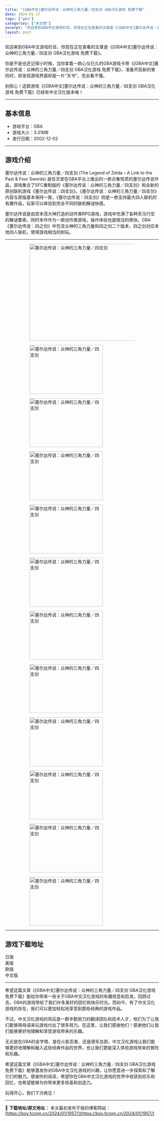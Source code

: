 ```yaml
---
title: "[GBA中文]塞尔达传说：众神的三角力量／四支剑 GBA汉化游戏 免费下载"
date: 2024-01-17
tags: ["gba"]
categories: ["未分类"]
excerpt: "欢迎来到GBA中文游戏栏目，你现在正在查看的文章是《[GBA中文]塞尔达传说：众神的三角力量／四支剑 GBA汉化游戏 免费下载》。 你是不是也还记得小时候，当你拿着一款心仪已久的GBA游戏卡带《[GBA中文]塞尔达传说：众神的三角力量／四支剑 GBA汉化游戏 免费下载》，准备开启新的冒险时，却发现游&hellip;"
layout: post
---
```


欢迎来到GBA中文游戏栏目，你现在正在查看的文章是《[GBA中文]塞尔达传说：众神的三角力量／四支剑 GBA汉化游戏 免费下载》。

你是不是也还记得小时候，当你拿着一款心仪已久的GBA游戏卡带《[GBA中文]塞尔达传说：众神的三角力量／四支剑 GBA汉化游戏 免费下载》，准备开启新的冒险时，却发现游戏界面却是一片“天书”，完全看不懂。

别担心！这款游戏《[GBA中文]塞尔达传说：众神的三角力量／四支剑 GBA汉化游戏 免费下载》已经有中文汉化版本咯！ <hr><h2>&#22522;&#26412;&#20449;&#24687;</h2> <ul><li>&#28216;&#25103;&#24179;&#21488;&#65306;GBA</li> <li>&#28216;&#25103;&#22823;&#23567;&#65306;3.31MB</li> <li>&#21457;&#34892;&#26085;&#26399;&#65306;2002-12-02</li> </ul><hr><h2>&#28216;&#25103;&#20171;&#32461;</h2> <p>&#22622;&#23572;&#36798;&#20256;&#35828;&#65306;&#20247;&#31070;&#30340;&#19977;&#35282;&#21147;&#37327;&#65295;&#22235;&#25903;&#21073; (The Legend of Zelda &ndash; A Link to the Past &amp; Four Swords) &#26159;&#20219;&#22825;&#22530;&#22312;GBA&#24179;&#21488;&#19978;&#25512;&#20986;&#30340;&#19968;&#27454;&#21512;&#38598;&#24615;&#36136;&#30340;&#22622;&#23572;&#36798;&#20256;&#35828;&#20316;&#21697;&#65292;&#28216;&#25103;&#38598;&#21512;&#20102;SFC&#37325;&#21046;&#29256;&#30340;&#12298;&#22622;&#23572;&#36798;&#20256;&#35828;&#65306;&#20247;&#31070;&#30340;&#19977;&#35282;&#21147;&#37327;&#65295;&#22235;&#25903;&#21073;&#12299;&#21644;&#20840;&#26032;&#30340;&#21407;&#21019;&#32852;&#26426;&#28216;&#25103;&#12298;&#22622;&#23572;&#36798;&#20256;&#35828;&#65306;&#22235;&#25903;&#21073;&#12299;&#12290;&#12298;&#22622;&#23572;&#36798;&#20256;&#35828;&#65306;&#20247;&#31070;&#30340;&#19977;&#35282;&#21147;&#37327;&#65295;&#22235;&#25903;&#21073;&#12299;&#20869;&#23481;&#19982;&#21407;&#29256;&#22522;&#26412;&#20445;&#25345;&#19968;&#33268;&#65292;&#12298;&#22622;&#23572;&#36798;&#20256;&#35828;&#65306;&#22235;&#25903;&#21073;&#12299;&#21017;&#26159;&#19968;&#27454;&#25903;&#25345;&#26368;&#22823;&#22235;&#20154;&#32852;&#26426;&#30340;&#26377;&#36259;&#20316;&#21697;&#65292;&#29609;&#23478;&#21487;&#20197;&#20307;&#39564;&#21040;&#23436;&#20840;&#19981;&#21516;&#30340;&#32852;&#26426;&#35299;&#35868;&#24555;&#24863;&#12290;</p> <p>&#22622;&#23572;&#36798;&#20256;&#35828;&#26159;&#30001;&#23467;&#26412;&#33538;&#22823;&#31070;&#25171;&#36896;&#30340;&#21160;&#20316;&#31867;RPG&#28216;&#25103;&#65292;&#28216;&#25103;&#20013;&#20805;&#28385;&#20102;&#21508;&#31181;&#22825;&#39532;&#34892;&#31354;&#30340;&#35299;&#35868;&#35201;&#32032;&#65292;&#21516;&#26102;&#26412;&#20316;&#20316;&#20026;&#19968;&#27454;&#21160;&#20316;&#31867;&#28216;&#25103;&#65292;&#25805;&#20316;&#20307;&#39564;&#20063;&#26159;&#30456;&#24403;&#30340;&#29245;&#24555;&#12290;GBA&#12298;&#22622;&#23572;&#36798;&#20256;&#35828;&#65306;&#22235;&#20043;&#21073;&#12299;&#20013;&#21253;&#21547;&#20247;&#31070;&#30340;&#19977;&#35282;&#21147;&#37327;&#21644;&#22235;&#20043;&#21073;&#20108;&#20010;&#29256;&#26412;&#65292;&#22235;&#20043;&#21073;&#23545;&#24212;&#26412;&#22320;&#22235;&#20154;&#32852;&#26426;&#65292;&#20351;&#24471;&#28216;&#25103;&#30456;&#24403;&#30340;&#32784;&#29609;&#12290;</p> <hr><figure><figure><img loading="lazy" decoding="async" width="500" height="317" data-id="2756" src="https://boy.fcrom.cn/wp-content/uploads/2024/01/20240116_65a63d77a5a94.jpg" title="&#22622;&#23572;&#36798;&#20256;&#35828;&#65306;&#20247;&#31070;&#30340;&#19977;&#35282;&#21147;&#37327;&#65295;&#22235;&#25903;&#21073;-&#23553;&#38754;" alt="塞尔达传说：众神的三角力量／四支剑"></figure><figure><img loading="lazy" decoding="async" width="240" height="160" data-id="2665" src="https://boy.fcrom.cn/wp-content/uploads/2024/01/20240116_65a63d77cbd84.png" title="&#22622;&#23572;&#36798;&#20256;&#35828;&#65306;&#20247;&#31070;&#30340;&#19977;&#35282;&#21147;&#37327;&#65295;&#22235;&#25903;&#21073;-1" alt="塞尔达传说：众神的三角力量／四支剑"></figure><figure><img loading="lazy" decoding="async" width="240" height="160" data-id="2669" src="https://boy.fcrom.cn/wp-content/uploads/2024/01/20240116_65a63d77e949f.png" title="&#22622;&#23572;&#36798;&#20256;&#35828;&#65306;&#20247;&#31070;&#30340;&#19977;&#35282;&#21147;&#37327;&#65295;&#22235;&#25903;&#21073;-2" alt="塞尔达传说：众神的三角力量／四支剑"></figure><figure><img loading="lazy" decoding="async" width="240" height="160" data-id="2659" src="https://boy.fcrom.cn/wp-content/uploads/2024/01/20240116_65a63d7824e97.png" title="&#22622;&#23572;&#36798;&#20256;&#35828;&#65306;&#20247;&#31070;&#30340;&#19977;&#35282;&#21147;&#37327;&#65295;&#22235;&#25903;&#21073;-3" alt="塞尔达传说：众神的三角力量／四支剑"></figure><figure><img loading="lazy" decoding="async" width="240" height="160" data-id="2670" src="https://boy.fcrom.cn/wp-content/uploads/2024/01/20240116_65a63d7843aa8.png" title="&#22622;&#23572;&#36798;&#20256;&#35828;&#65306;&#20247;&#31070;&#30340;&#19977;&#35282;&#21147;&#37327;&#65295;&#22235;&#25903;&#21073;-4" alt="塞尔达传说：众神的三角力量／四支剑"></figure><figure><img loading="lazy" decoding="async" width="240" height="160" data-id="2666" src="https://boy.fcrom.cn/wp-content/uploads/2024/01/20240116_65a63d786232a.png" title="&#22622;&#23572;&#36798;&#20256;&#35828;&#65306;&#20247;&#31070;&#30340;&#19977;&#35282;&#21147;&#37327;&#65295;&#22235;&#25903;&#21073;-5" alt="塞尔达传说：众神的三角力量／四支剑"></figure><figure><img loading="lazy" decoding="async" width="240" height="160" data-id="2667" src="https://boy.fcrom.cn/wp-content/uploads/2024/01/20240116_65a63d787f836.png" title="&#22622;&#23572;&#36798;&#20256;&#35828;&#65306;&#20247;&#31070;&#30340;&#19977;&#35282;&#21147;&#37327;&#65295;&#22235;&#25903;&#21073;" alt="塞尔达传说：众神的三角力量／四支剑"></figure><figure><img loading="lazy" decoding="async" width="240" height="160" data-id="2671" src="https://boy.fcrom.cn/wp-content/uploads/2024/01/20240116_65a63d78a6f90.png" title="&#22622;&#23572;&#36798;&#20256;&#35828;&#65306;&#20247;&#31070;&#30340;&#19977;&#35282;&#21147;&#37327;&#65295;&#22235;&#25903;&#21073;" alt="塞尔达传说：众神的三角力量／四支剑"></figure><figure><img loading="lazy" decoding="async" width="240" height="160" data-id="2660" src="https://boy.fcrom.cn/wp-content/uploads/2024/01/20240116_65a63d78cba40.png" title="&#22622;&#23572;&#36798;&#20256;&#35828;&#65306;&#20247;&#31070;&#30340;&#19977;&#35282;&#21147;&#37327;&#65295;&#22235;&#25903;&#21073;" alt="塞尔达传说：众神的三角力量／四支剑"></figure><figure><img loading="lazy" decoding="async" width="240" height="160" data-id="2668" src="https://boy.fcrom.cn/wp-content/uploads/2024/01/20240116_65a63d78f047a.png" title="&#22622;&#23572;&#36798;&#20256;&#35828;&#65306;&#20247;&#31070;&#30340;&#19977;&#35282;&#21147;&#37327;&#65295;&#22235;&#25903;&#21073;" alt="塞尔达传说：众神的三角力量／四支剑"></figure><figure><img loading="lazy" decoding="async" width="240" height="160" data-id="2662" src="https://boy.fcrom.cn/wp-content/uploads/2024/01/20240116_65a63d791abf9.png" title="&#22622;&#23572;&#36798;&#20256;&#35828;&#65306;&#20247;&#31070;&#30340;&#19977;&#35282;&#21147;&#37327;&#65295;&#22235;&#25903;&#21073;" alt="塞尔达传说：众神的三角力量／四支剑"></figure><figure><img loading="lazy" decoding="async" width="240" height="160" data-id="2663" src="https://boy.fcrom.cn/wp-content/uploads/2024/01/20240116_65a63d7937c8a.png" title="&#22622;&#23572;&#36798;&#20256;&#35828;&#65306;&#20247;&#31070;&#30340;&#19977;&#35282;&#21147;&#37327;&#65295;&#22235;&#25903;&#21073;" alt="塞尔达传说：众神的三角力量／四支剑"></figure></figure><hr><h2>&#28216;&#25103;&#19979;&#36733;&#22320;&#22336;</h2> <div><div> <div> <span></span><span>&#26085;&#29256;</span></div> <div> <span></span><span>&#32654;&#29256;</span></div> <div> <span></span><span>&#27431;&#29256;</span></div> <div> <span></span><span>&#20013;&#25991;&#29256;</span></div> </div></div> <hr>希望这篇文章《[GBA中文]塞尔达传说：众神的三角力量／四支剑 GBA汉化游戏 免费下载》能给你带来一些关于GBA中文汉化游戏的有趣信息和启发。回顾过去，GBA的游戏带给了我们许多美好的回忆和快乐时光。而如今，有了中文汉化游戏的存在，我们可以更加轻松地享受到那些经典的游戏作品。

不过，中文汉化游戏的背后是一群辛勤努力的翻译团队和技术人才，他们为了让我们能够用母语来玩游戏付出了很多努力。在这里，让我们感谢他们！感谢他们让我们能够更好地理解和享受游戏带来的乐趣。

无论是在GBA的金字塔、是在火影忍者、还是德军总部，中文汉化游戏让我们能够更好地理解和融入这些经典作品的世界，也让我们更能深入体验游戏带来的冒险和乐趣。

希望这篇文章《[GBA中文]塞尔达传说：众神的三角力量／四支剑 GBA汉化游戏 免费下载》能够激发你对GBA中文汉化游戏的兴趣，让你愿意进一步探索和了解它们的魅力。感谢你的阅读，希望你在GBA中文汉化游戏的世界中收获到欢乐和回忆，也希望能够为你带来更多惊喜和创造力。

玩得开心，我们下次再见！

---
📖 **下载地址/原文地址：** 本文最初发布于我的博客网站：[https://boy.fcrom.cn/2024/01/1957/](https://boy.fcrom.cn/2024/01/1957/)
